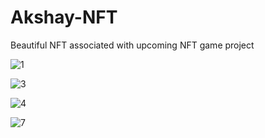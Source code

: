 # Akshay-NFT
 Beautiful NFT associated with upcoming NFT game project
 
 ![1](https://user-images.githubusercontent.com/67767059/147420313-53ca24cc-e229-4be3-bc46-528308237732.png)

![3](https://user-images.githubusercontent.com/67767059/147420324-ca4cf7a8-73c5-4077-a369-371546a36c0a.png)

![4](https://user-images.githubusercontent.com/67767059/147403403-15cd3abb-3f61-44fd-85b6-c31d318096a2.png)

![7](https://user-images.githubusercontent.com/67767059/147420335-c6e6500b-0271-4801-aafa-46c57d8c5c69.png)

